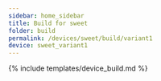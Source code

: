 ```yaml
---
sidebar: home_sidebar
title: Build for sweet
folder: build
permalink: /devices/sweet/build/variant1
device: sweet_variant1
---
```

{% include templates/device_build.md %}
